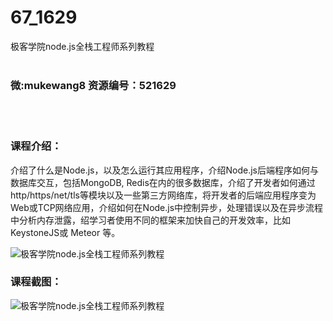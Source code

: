 # 67_1629
极客学院node.js全栈工程师系列教程
<br/></br>
<h3>微:mukewang8 资源编号：521629</h3>
<br/></br>
<h3>课程介绍：</h3>
<p>介绍了什么是Node.js，以及怎么运行其应用程序，介绍Node.js后端程序如何与数据库交互，包括MongoDB, Redis在内的很多数据库，介绍了开发者如何通过http/https/net/tls等模块以及一些第三方网络库，将开发者的后端应用程序变为Web或TCP网络应用，介绍如何在Node.js中控制异步，处理错误以及在异步流程中分析内存泄露，绍学习者使用不同的框架来加快自己的开发效率，比如 KeystoneJS或 Meteor 等。</p>
<p><img src="https://www.ko996.com/wp-content/uploads/img/2018/03/2-191.png" alt="极客学院node.js全栈工程师系列教程"></p>
<div class="info-desc">
<h3>课程截图：</h3>
<p><img src="https://www.ko996.com/wp-content/uploads/img/2018/03/3-194.png" alt="极客学院node.js全栈工程师系列教程"></p>


			
</div>

